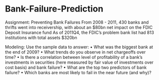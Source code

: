 # Bank-Failure-Prediction

Assignment: Preventing Bank Failures
From 2008 - 2011, 430 banks and thrifts went into receivership, with about an $80bn net impact on the FDIC Deposit Insurance fund
As of 2011Q4, the FDIC’s problem bank list had 813 institutions with total assets $320bn

Modeling: Use the sample data to answer:
• What was the biggest bank at the end of 2009?
• What trends do you observe in net chargeoffs over time?
• Is there a correlation between level of profitability of a bank’s investments in
securities (here measured by fair value of investments over cost basis) and
bank failure?
• What are the top two predictors of bank failure?
• Which banks are most likely to fail in the near future (and why)?
